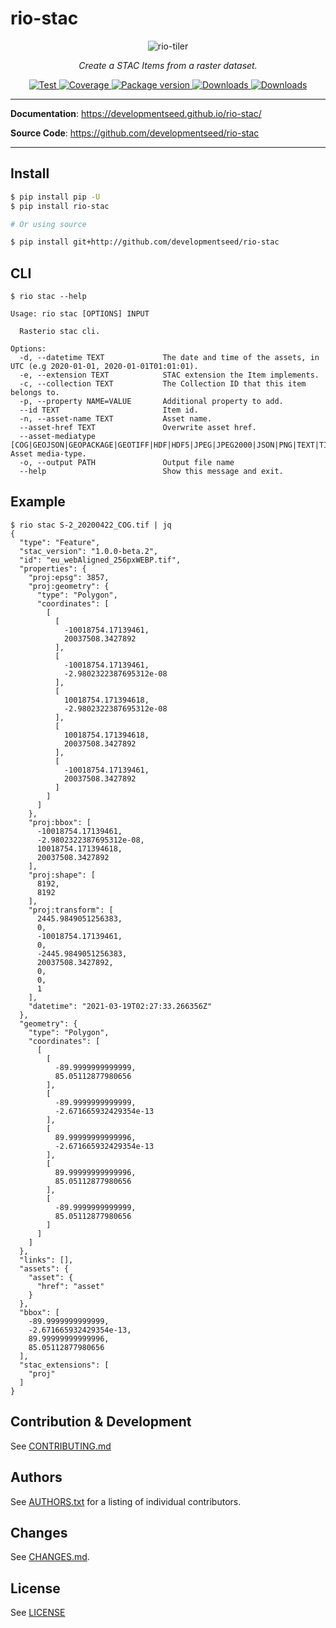 # rio-stac


<p align="center">
  <img src="" style="max-width: 800px;" alt="rio-tiler"></a>
</p>
<p align="center">
  <em>Create a STAC Items from a raster dataset.</em>
</p>
<p align="center">
  <a href="https://github.com/developmentseed/rio-stac/actions?query=workflow%3ACI" target="_blank">
      <img src="https://github.com/developmentseed/rio-stac/workflows/CI/badge.svg" alt="Test">
  </a>
  <a href="https://codecov.io/gh/developmentseed/rio-stac" target="_blank">
      <img src="https://codecov.io/gh/developmentseed/rio-stac/branch/master/graph/badge.svg" alt="Coverage">
  </a>
  <a href="https://pypi.org/project/rio-stac" target="_blank">
      <img src="https://img.shields.io/pypi/v/rio-stac?color=%2334D058&label=pypi%20package" alt="Package version">
  </a>
  <a href="https://pypistats.org/packages/rio-stac" target="_blank">
      <img src="https://img.shields.io/pypi/dm/rio-stac.svg" alt="Downloads">
  </a>
  <a href="https://github.com/developmentseed/rio-stac/blob/master/LICENSE" target="_blank">
      <img src="https://img.shields.io/github/license/developmentseed/rio-stac.svg" alt="Downloads">
  </a>
</p>

---

**Documentation**: <a href="https://developmentseed.github.io/rio-stac/" target="_blank">https://developmentseed.github.io/rio-stac/</a>

**Source Code**: <a href="https://github.com/developmentseed/rio-stac" target="_blank">https://github.com/developmentseed/rio-stac</a>

---

## Install

```bash
$ pip install pip -U
$ pip install rio-stac

# Or using source

$ pip install git+http://github.com/developmentseed/rio-stac
```

## CLI

```
$ rio stac --help

Usage: rio stac [OPTIONS] INPUT

  Rasterio stac cli.

Options:
  -d, --datetime TEXT             The date and time of the assets, in UTC (e.g 2020-01-01, 2020-01-01T01:01:01).
  -e, --extension TEXT            STAC extension the Item implements.
  -c, --collection TEXT           The Collection ID that this item belongs to.
  -p, --property NAME=VALUE       Additional property to add.
  --id TEXT                       Item id.
  -n, --asset-name TEXT           Asset name.
  --asset-href TEXT               Overwrite asset href.
  --asset-mediatype [COG|GEOJSON|GEOPACKAGE|GEOTIFF|HDF|HDF5|JPEG|JPEG2000|JSON|PNG|TEXT|TIFF|XML|auto] Asset media-type.
  -o, --output PATH               Output file name
  --help                          Show this message and exit.
```

## Example

```
$ rio stac S-2_20200422_COG.tif | jq
{
  "type": "Feature",
  "stac_version": "1.0.0-beta.2",
  "id": "eu_webAligned_256pxWEBP.tif",
  "properties": {
    "proj:epsg": 3857,
    "proj:geometry": {
      "type": "Polygon",
      "coordinates": [
        [
          [
            -10018754.17139461,
            20037508.3427892
          ],
          [
            -10018754.17139461,
            -2.9802322387695312e-08
          ],
          [
            10018754.171394618,
            -2.9802322387695312e-08
          ],
          [
            10018754.171394618,
            20037508.3427892
          ],
          [
            -10018754.17139461,
            20037508.3427892
          ]
        ]
      ]
    },
    "proj:bbox": [
      -10018754.17139461,
      -2.9802322387695312e-08,
      10018754.171394618,
      20037508.3427892
    ],
    "proj:shape": [
      8192,
      8192
    ],
    "proj:transform": [
      2445.9849051256383,
      0,
      -10018754.17139461,
      0,
      -2445.9849051256383,
      20037508.3427892,
      0,
      0,
      1
    ],
    "datetime": "2021-03-19T02:27:33.266356Z"
  },
  "geometry": {
    "type": "Polygon",
    "coordinates": [
      [
        [
          -89.9999999999999,
          85.05112877980656
        ],
        [
          -89.9999999999999,
          -2.671665932429354e-13
        ],
        [
          89.99999999999996,
          -2.671665932429354e-13
        ],
        [
          89.99999999999996,
          85.05112877980656
        ],
        [
          -89.9999999999999,
          85.05112877980656
        ]
      ]
    ]
  },
  "links": [],
  "assets": {
    "asset": {
      "href": "asset"
    }
  },
  "bbox": [
    -89.9999999999999,
    -2.671665932429354e-13,
    89.99999999999996,
    85.05112877980656
  ],
  "stac_extensions": [
    "proj"
  ]
}
```



## Contribution & Development

See [CONTRIBUTING.md](https://github.com/developmentseed/rio-stac/blob/master/CONTRIBUTING.md)

## Authors

See [AUTHORS.txt](https://github.com/developmentseed/rio-stac/blob/master/AUTHORS.txt) for a listing of individual contributors.

## Changes

See [CHANGES.md](https://github.com/developmentseed/rio-stac/blob/master/CHANGES.md).

## License

See [LICENSE](https://github.com/developmentseed/rio-stac/blob/master/LICENSE)
